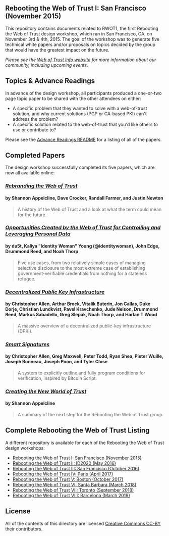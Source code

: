 ## Rebooting the Web of Trust I: San Francisco (November 2015)

This repository contains documents related to RWOT1, the first Rebooting the Web of Trust design workshop, which ran in San Francisco, CA, on November 3rd & 4th, 2015. The goal of the workshop was to generate five technical white papers and/or proposals on topics decided by the group that would have the greatest impact on the future.

_Please see the [Web of Trust Info website](http://www.weboftrust.info/) for more information about our community, including upcoming events._

##  Topics & Advance Readings

In advance of the design workshop, all participants produced a one-or-two page topic paper to be shared with the other attendees on either:

* A specific problem that they wanted to solve with a web-of-trust solution, and why current solutions (PGP or CA-based PKI) can't address the problem?
*  A specific solution related to the web-of-trust that you'd like others to use or contribute to?

Please see the [Advance Readings README](topics-and-advance-readings/README.md) for a listing of all of the papers.

## Completed Papers

The design workshop successfully completed its five papers, which are now all available online:

### [*Rebranding the Web of Trust*](https://github.com/WebOfTrustInfo/rebooting-the-web-of-trust/blob/master/final-documents/rebranding-web-of-trust.pdf)
#### by Shannon Appelcline, Dave Crocker, Randall Farmer, and Justin Newton

> A history of the Web of Trust and a look at what the term could mean for the future.

### [*Opportunities Created by the Web of Trust for Controlling and Leveraging Personal Data*](https://github.com/WebOfTrustInfo/rebooting-the-web-of-trust/blob/master/final-documents/satisfying-real-world-use-cases.pdf)
#### by du5t, Kaliya "Identity Woman" Young (@identitywoman), John Edge, Drummond Reed, and Noah Thorp

> Five use cases, from two relatively simple cases of managing selective disclosure to the most extreme case of establishing government-verifiable credentials from nothing for a stateless refugee.

### [*Decentralized Public Key Infrastructure*](https://github.com/WebOfTrustInfo/rebooting-the-web-of-trust/blob/master/final-documents/dpki.pdf)
#### by Christopher Allen, Arthur Brock, Vitalik Buterin, Jon Callas, Duke Dorje, Christian Lundkvist, Pavel Kravchenko, Jude Nelson, Drummond Reed, Markus Sabadello, Greg Slepak, Noah Thorp, and Harlan T Wood

> A massive overview of a decentralized public-key infrastructure (DPKI).

### [*Smart Signatures*](https://github.com/WebOfTrustInfo/rebooting-the-web-of-trust/blob/master/final-documents/smart-signatures.pdf)
#### by Christopher Allen, Greg Maxwell, Peter Todd, Ryan Shea, Pieter Wuille, Joseph Bonneau, Joseph Poon, and Tyler Close

> A system to explicitly outline and fully program conditions for verification, inspired by Bitcoin Script.

### [*Creating the New World of Trust*](https://github.com/WebOfTrustInfo/rebooting-the-web-of-trust/blob/master/final-documents/whats-the-next-step.pdf)
#### by Shannon Appelcline

> A summary of the next step for the Rebooting the Web of Trust group.

## Complete Rebooting the Web of Trust Listing

A different repository is available for each of the Rebooting the Web of Trust design workshops:

* [Rebooting the Web of Trust I: San Francisco (November 2015)](https://github.com/WebOfTrustInfo/rwot1-sf)
* [Rebooting the Web of Trust II: ID2020 (May 2016)](https://github.com/WebOfTrustInfo/rwot2-id2020)
* [Rebooting the Web of Trust III: San Francisco (October 2016)](https://github.com/WebOfTrustInfo/rwot3-sf)
* [Rebooting the Web of Trust IV: Paris (April 2017)](https://github.com/WebOfTrustInfo/rwot4-paris)
* [Rebooting the Web of Trust V: Boston (October 2017)](https://github.com/WebOfTrustInfo/rwot5-boston)
* [Rebooting the Web of Trust VI: Santa Barbara (March 2018)](https://github.com/WebOfTrustInfo/rwot6-santabarbara)
* [Rebooting the Web of Trust VII: Toronto (September 2018)](https://github.com/WebOfTrustInfo/rwot7-toronto)
* [Rebooting the Web of Trust VIII: Barcelona (March 2019)](https://github.com/WebOfTrustInfo/rwot8-barcelona)

## License

All of the contents of this directory are licensed [Creative Commons CC-BY](https://github.com/WebOfTrustInfo/rebooting-the-web-of-trust/blob/master/final-documents/LICENSE-CC-BY-4.0.md) their contributors.

